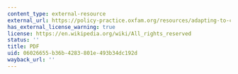 ```yaml
---
content_type: external-resource
external_url: https://policy-practice.oxfam.org/resources/adapting-to-climate-change-whats-needed-in-poor-countries-and-who-should-pay-114075/
has_external_license_warning: true
license: https://en.wikipedia.org/wiki/All_rights_reserved
status: ''
title: PDF
uid: 06026655-b36b-4283-801e-493b34dc192d
wayback_url: ''
---
```

